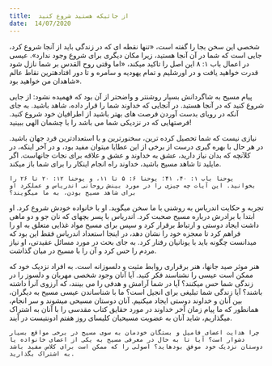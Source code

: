 ```yaml
---
title:  از جائیکه هستید شروع کنید
date:  14/07/2020
---
```


شخصی این سخن بجا را گفته است، «تنها نقطه ای که در زندگی باید از آنجا شروع کرد، جایی است که شما در آن آنجا هستید، زیرا مکان دیگری برای شروع وجود ندارد».  عیسی در اعمال باب ۱: ۸ این اصل را تاکید میکند، «اما وقتی روح القدس بر شما نازل شود قدرت خواهید یافت و در اورشلیم و تمام یهودیه و سامره و تا دور افتادهترین نقاط عالم شاهدان من خواهید بود».

پیام مسیح به شاگردانش بسیار روشنتر و واضحتر از آن بود که فهمیده نشود: از جایی شروع کنید که در آنجا هستید. در آنجایی که خداوند شما را قرار داده، شاهد باشید. به جای آنکه در رویای بدست آوردن فرصت های بهتر باشید از اطرافیان خود شروع کنید. فرصتهایی که در نزدیکی شما می باشد را با چشمان الهی ببینید!

نیازی نیست که شما تحصیل کرده ترین، سخنورترین و با استعدادترین فرد جهان باشید. در هر حال با بهره گیری درست از برخی از این عطایا میتوان مفید بود، و در آخر اینکه، در کلآنچه که بدان نیاز دارید، عشق به خداوند و عشق و علاقه برای نجات جانهاست. اگر مایلید تا شاهد مسیح باشید، خداوند راه انجام اینکار را برای شما باز میکند.

`یوحنا باب ۱: ۴۰، ۴۱؛ یوحنا ۶: ۵ تا ۱۱، و یوحنا ۱۲: ۲۰ تا ۲۶ را بخوانید. این آیات چه چیزی را در مورد بینش روحانی اندریاس و عملکرد او برای شاهد مسیح بودن، به ما میگویند؟`

تجربه و حکایت اندریاس به روشنی با ما سخن میگوید. او با خانواده خودش شروع کرد. او ابتدا با برادرش درباره مسیح صحبت کرد. اندریاس با پسر بچهای که نان جو و دو ماهی داشت ایجاد دوستی و ارتباط برقرار کرد و سپس برای مسیح مواد غذایی متعلق به او را فراهم کرد تا معجزه خود را نشان دهد، در اینجا استعداد اندریاس فقط این بود که میدانست چگونه باید با یونانیان رفتار کرد. به جای بحث در مورد مسائل عقیدتی، او نیاز مردم را حس کرد و آن را با مسیح در میان گذاشت.

هنر موثر صید جانها، هنر برقراری روابط مثبت و دلسوزانه است. به افراد نزدیک خود که ممکن است عیسی را نشناسند فکر کنید. آیا آنان وجود شخصی مهربان و دلسوز را در زندگی شما حس میکنند؟ آیا در شما آرامش و هدفی را می بینند، که آرزوی آنرا داشته باشند؟ آیا زندگی شما تبلیغی برای انجیل است؟ ما با شناساندن عیسی مسیح به دیگران، بین آنان و خداوند دوستی ایجاد میکنیم. آنان دوستان مسیحی میشوند و سر انجام، همانطور که ما پیام زمان آخر خداوند در مورد حقایق کتاب مقدسی را با آنان به اشتراک میگذاریم، شاید آنان به عضویت مسیحیان کلیسای روز هفتم ادونتیست در آیند.

`چرا هدایت اعضای فامیل و بستگان خودمان به سوی مسیح در برخی مواقع بسیار دشوار است؟ آیا تا به حال در معرفی مسیح به یکی از اعضای خانواده یا دوستان نزدیک خود موفق بودهاید؟ اصولی را که ممکن است برای کلاس مفید باشد به اشتراک بگذارید.`